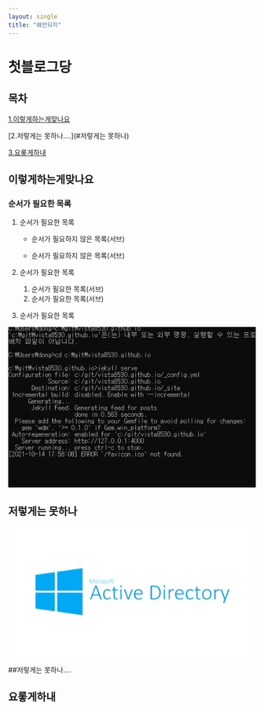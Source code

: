 ```yaml
---
layout: single
title: "왜안되지"
---
```


# 첫블로그당

## 목차

[1.이렇게하는게맞나요](#이렇게하는게맞나요)

[2.저렇게는 못하나....](#저렇게는 못하나)

[3.요롷게하내](#요롷게하내)



## 이렇게하는게맞나요

###  순서가 필요한 목록

1. 순서가 필요한 목록

    - 순서가 필요하지 않은 목록(서브)

    - 순서가 필요하지 않은 목록(서브) 
2. 순서가 필요한 목록
    1. 순서가 필요한 목록(서브)
    1. 순서가 필요한 목록(서브)
3. 순서가 필요한 목록



![1](../images/2021-10-05-first/1.JPG)









## 저렇게는 못하나

![fdsfsf](../images/2021-10-05-first/fdsfsf.png)



##저렇게는 못하나....











## 요롷게하내



